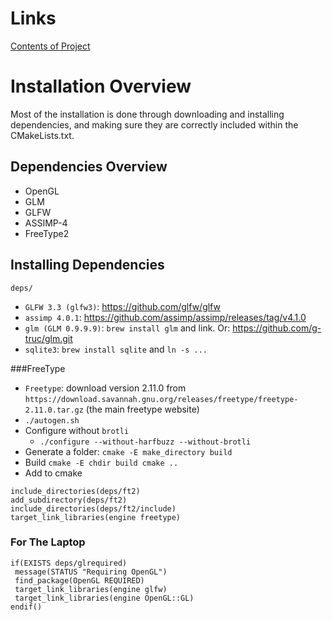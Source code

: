 
# Links
[Contents of Project](CONTENTS.md)

# Installation Overview
Most of the installation is done through downloading and installing dependencies, and making sure they are correctly included within the CMakeLists.txt.

## Dependencies Overview
- OpenGL
- GLM
- GLFW
- ASSIMP-4
- FreeType2


## Installing Dependencies 
`deps/`

 - `GLFW 3.3 (glfw3)`: https://github.com/glfw/glfw
 - `assimp 4.0.1`: https://github.com/assimp/assimp/releases/tag/v4.1.0
 - `glm (GLM 0.9.9.9)`:  `brew install glm` and link. Or: https://github.com/g-truc/glm.git
 - `sqlite3`: `brew install sqlite` and `ln -s ...`

###FreeType 
 - `Freetype`: download version 2.11.0 from `https://download.savannah.gnu.org/releases/freetype/freetype-2.11.0.tar.gz` (the main freetype website)
 - `./autogen.sh`
 - Configure without `brotli`
    - `./configure --without-harfbuzz --without-brotli`
 - Generate a folder: `cmake -E make_directory build`
 - Build `cmake -E chdir build cmake ..`
 - Add to cmake
```
include_directories(deps/ft2)
add_subdirectory(deps/ft2)
include_directories(deps/ft2/include)
target_link_libraries(engine freetype)
```

### For The Laptop
```
if(EXISTS deps/glrequired)
 message(STATUS "Requiring OpenGL")
 find_package(OpenGL REQUIRED)
 target_link_libraries(engine glfw)
 target_link_libraries(engine OpenGL::GL)
endif()
```

